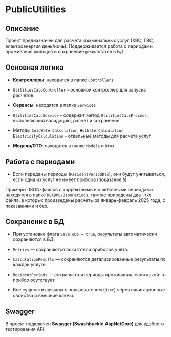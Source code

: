 # PublicUtilities



## Описание



Проект предназначен для расчета комменальных услуг (ХВС, ГВС, электроэнергия день/ночь). Поддерживается работа с периодами проживания жильцов и сохранение результатов в БД. 



## Основная логика

- **Контроллеры**: находится в папке `Controllers`

- `UtilitiesCalcController` - основной контроллер для запуска расчётов

- **Сервисы**: находятся в папке `Services`

- `UtilitiesCalcService` - содержит метод `UtilitiesCalcProcess`, выполняющий валидацию, расчёт и сохранение

- Методы `ColdWaterCalculation`, `HotWaterCalculation`, `ElectricityCalculation` - отдельные методы для расчета услуг

- **Модели/DTO**: находятся в папке `Models` и `Dtos`





## Работа с периодами

- Если переданы периоды (`ResidentPeriodDto`), они будут учитываться, если одна из услуг не имеет прибора (показание `0`)

Примеры JSON-файлов с корректными и ошибочными периодами находятся в папке `README/JsonPeriods`, там же приведены два `.txt` файла, в которых произведены расчеты за январь-февраль 2025 года, с показаниями и без.



## Сохранение в БД

- При установке флага `SaveToDb = true`, результаты автоматически сохраняются в БД:

- `Metrics` — сохраняются показатели приборов учёта.

- `CalculationResults` — сохраняются детализированные результаты по каждой услуге.

- `ResidentPeriods` — сохраняются периоды проживания, если какой-то прибор осутствует.

- Все сущности связаны с пользователем (`User`) через навигационные свойства и внешние ключи.



## Swagger

В проект подключен **Swagger (Swashbuckle.AspNetCore)** для удобного тестирования API.





